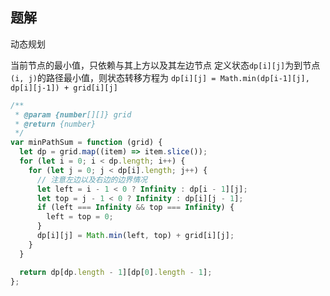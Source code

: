 ## 题解


动态规划

当前节点的最小值，只依赖与其上方以及其左边节点
定义状态`dp[i][j]`为到节点`(i, j)`的路径最小值，则状态转移方程为
`dp[i][j] = Math.min(dp[i-1][j], dp[i][j-1]) + grid[i][j]`


```js
/**
 * @param {number[][]} grid
 * @return {number}
 */
var minPathSum = function (grid) {
  let dp = grid.map((item) => item.slice());
  for (let i = 0; i < dp.length; i++) {
    for (let j = 0; j < dp[i].length; j++) {
      // 注意左边以及右边的边界情况
      let left = i - 1 < 0 ? Infinity : dp[i - 1][j];
      let top = j - 1 < 0 ? Infinity : dp[i][j - 1];
      if (left === Infinity && top === Infinity) {
        left = top = 0;
      }
      dp[i][j] = Math.min(left, top) + grid[i][j];
    }
  }

  return dp[dp.length - 1][dp[0].length - 1];
};

```